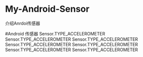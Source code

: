 # My-Android-Sensor
介绍Anrdoi传感器

#Android 传感器
Sensor.TYPE_ACCELEROMETER 
Sensor.TYPE_ACCELEROMETER 
Sensor.TYPE_ACCELEROMETER 
Sensor.TYPE_ACCELEROMETER 
Sensor.TYPE_ACCELEROMETER 
Sensor.TYPE_ACCELEROMETER Sensor.TYPE_ACCELEROMETER 
